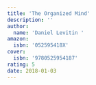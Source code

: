 ```yaml
---
title: 'The Organized Mind'
description: ''
author:
  name: 'Daniel Levitin '
amazon:
  isbn: '052595418X'
cover:
  isbn: '9780525954187'
rating: 5
date: 2018-01-03
---
```

